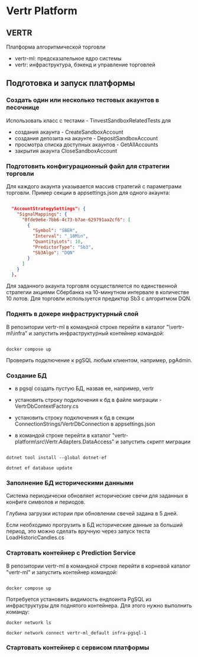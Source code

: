 # Vertr Platform

## VERTR 

Платформа алгоритмической торговли

- vertr-ml: предсказательное ядро системы
- vertr: инфраструктура, бэкенд и управление торговлей


## Подготовка и запуск платформы

### Создать один или несколько тестовых акаунтов в песочнице

Использовать класс с тестами - TinvestSandboxRelatedTests для

- создания акаунта - CreateSandboxAccount
- создания депозита на акаунте - DepositSandboxAccount
- просмотра списка доступных акаунтов - GetAllAccounts
- закрытия акаунта CloseSandboxAccount

### Подготовить конфигурационный файл для стратегии торговли

Для каждого акаунта указывается массив стратегий с параметрами торговли.
Пример секции в appsettings.json для одного акаунта:

```json

  "AccountStrategySettings": {
    "SignalMappings": {
      "0fde9e6e-7bb6-4c73-b7ae-629791aa2cf6": [
        {
          "Symbol": "SBER",
          "Interval": "_10Min",
          "QuantityLots": 10,
          "PredictorType": "Sb3",
          "Sb3Algo": "DQN"
        }
      ]
    }
  },

```

Для заданного акаунта торговля осуществляется по единственной стратегии акциями Сбербанка на 10-минутном интервале в количестве 10 лотов.
Для торговли используется предиктор Sb3 с алгоритмом DQN.

### Поднять в докере инфраструктурный слой

В репозитории vertr-ml в командной строке перейти в каталог "\vertr-ml\infra" и запустить инфраструктурный контейнер командой:

```shell

docker compose up

```

Проверить подключение к pgSQL любым клиентом, например, pgAdmin. 

### Создание БД

- в pgsql создать пустую БД, назвав ее, например, vertr

- установить строку подключения к бд в файле миграции - VertrDbContextFactory.cs

- установить строку подключения к бд в секции ConnectionStrings/VertrDbConnection в appsettings.json

- в командой строке перейти в каталог "vertr-platform\src\Vertr.Adapters.DataAccess" и запустить скрипт миграции

```shell

dotnet tool install --global dotnet-ef

dotnet ef database update

```

### Заполнение БД историческими данными

Система периодически обновляет исторические свечи для заданных в конфиге символов и периодов.

Глубина загрузки истории при обновлении свечей задана в 5 дней.

Если необходимо прогрузить в БД исторические данные за больший период, это можно сделать вручную через запуск теста LoadHistoricCandles.cs


### Стартовать контейнер с Prediction Service

В репозитории vertr-ml в командной строке перейти в корневой каталог "vertr-ml" и запустить контейнер командой:

```shell

docker compose up

```

Потребуется установить видимость ендпоинта PgSQL из инфраструктуры для поднятого контейнера. Для этого нужно выполнить команду:

``` schell
docker network ls

docker network connect vertr-ml_default infra-pgsql-1
```

### Стартовать контейнер с сервисом платформы







